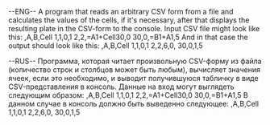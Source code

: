 --ENG--
A program that reads an arbitrary CSV form from a file and calculates the values of the cells, if it's necessary, after that displays the resulting plate in the CSV-form to the console. 
Input CSV file might look like this:
      ,A,B,Cell
      1,1,0,1
      2,2,=A1+Cell30,0
      30,0,=B1+A1,5
And in that case the output should look like this:
      ,A,B,Cell
      1,1,0,1
      2,2,6,0,
      30,0,1,5

--RUS--
Программа, которая читает произвольную CSV-форму из файла (количество строк и столбцов может быть любым), вычисляет значения ячеек, если это необходимо, и выводит получившуюся табличку в виде CSV-представления в консоль.
Данные на вход могут выглядеть следующим образом:
      ,A,B,Cell
      1,1,0,1
      2,2,=A1+Cell30,0
      30,0,=B1+A1,5
В данном случае в консоль должно быть выведенно следующее:
      ,A,B,Cell
      1,1,0,1
      2,2,6,0,
      30,0,1,5
